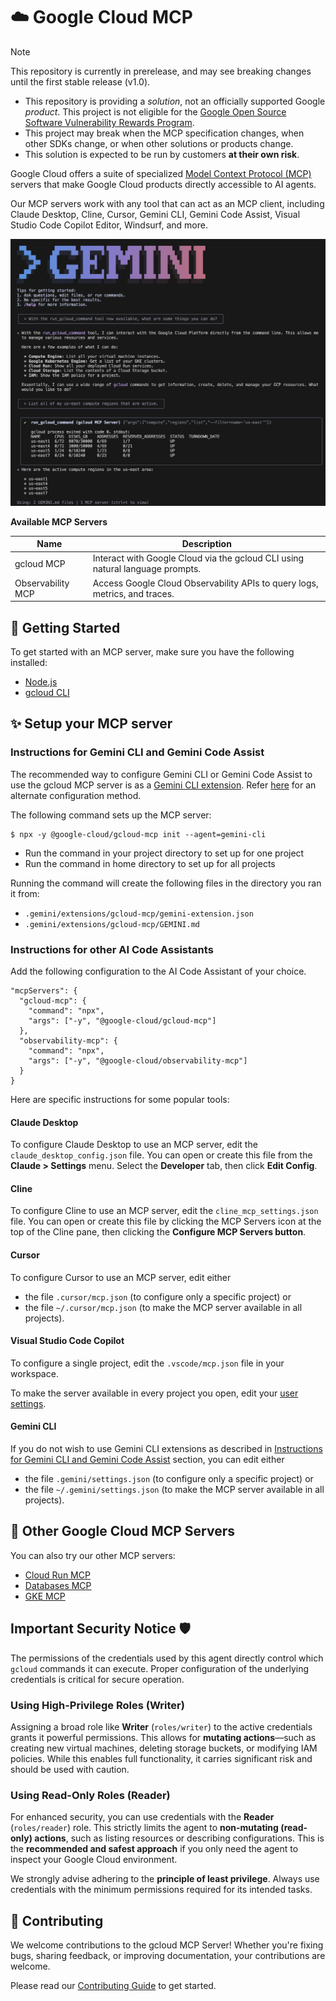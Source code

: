 # ☁️  Google Cloud MCP

> [!NOTE]
> This repository is currently in prerelease, and may see breaking changes
> until the first stable release (v1.0). 
> * This repository is providing a _solution_, not an officially supported 
> Google _product_. This project is not eligible for the [Google Open Source Software Vulnerability Rewards Program](https://bughunters.google.com/open-source-security).
> * This project may break when the MCP specification changes, when other 
> SDKs change, or when other solutions or products change. 
> * This solution is expected to be run by customers **at their own risk**.

Google Cloud offers a suite of specialized
[Model Context Protocol (MCP)](https://modelcontextprotocol.io/introduction)
servers that make Google Cloud products directly accessible to AI agents.

Our MCP servers work with any tool that can act as an MCP client, including
Claude Desktop, Cline, Cursor, Gemini CLI, Gemini Code Assist, Visual Studio
Code Copilot Editor, Windsurf, and more.

![Google Cloud MCP screenshot](./doc/assets/gemini-gcloud-mcp-screenshot.png)

**Available MCP Servers**

| Name       | Description |
|-------------------|-------------|
| gcloud MCP        | Interact with Google Cloud via the gcloud CLI using natural language prompts. |
| Observability MCP | Access Google Cloud Observability APIs to query logs, metrics, and traces. |


## 🚀 Getting Started

To get started with an MCP server, make sure you have the following installed:

- [Node.js](https://nodejs.org)
- [gcloud CLI](https://cloud.google.com/sdk/docs/install)

## ✨ Setup your MCP server

### Instructions for Gemini CLI and Gemini Code Assist

The recommended way to configure Gemini CLI or Gemini Code Assist to use the gcloud MCP server is as a
[Gemini CLI extension](https://github.com/google-gemini/gemini-cli/blob/main/docs/extension.md).
Refer [here](#gemini-cli) for an alternate configuration method.

The following command sets up the MCP server:
```
$ npx -y @google-cloud/gcloud-mcp init --agent=gemini-cli
```

- Run the command in your project directory to set up for one project
- Run the command in home directory to set up for all projects

Running the command will create the following files in the directory you ran it from:

- `.gemini/extensions/gcloud-mcp/gemini-extension.json`
- `.gemini/extensions/gcloud-mcp/GEMINI.md`

### Instructions for other AI Code Assistants
Add the following configuration to the AI Code Assistant of your choice.

```
"mcpServers": {
  "gcloud-mcp": {
    "command": "npx",
    "args": ["-y", "@google-cloud/gcloud-mcp"]
  },
  "observability-mcp": {
    "command": "npx",
    "args": ["-y", "@google-cloud/observability-mcp"]
  }
}
```

Here are specific instructions for some popular tools:


#### Claude Desktop

To configure Claude Desktop to use an MCP server, edit the
`claude_desktop_config.json` file. You can open or create this file from the
**Claude > Settings** menu. Select the **Developer** tab, then click **Edit Config**.

#### Cline

To configure Cline to use an MCP server, edit the
`cline_mcp_settings.json` file. You can open or create this file by clicking the
MCP Servers icon at the top of the Cline pane, then clicking the **Configure MCP
Servers button**.

#### Cursor

To configure Cursor to use an MCP server, edit either
- the file `.cursor/mcp.json` (to configure only a specific project) or
- the file `~/.cursor/mcp.json` (to make the MCP server available in all projects).

#### Visual Studio Code Copilot

To configure a single project, edit the `.vscode/mcp.json` file in your
workspace.

To make the server available in every project you open, edit your
[user settings](https://code.visualstudio.com/docs/getstarted/personalize-vscode).

#### Gemini CLI

If you do not wish to use Gemini CLI extensions as described in
[Instructions for Gemini CLI and Gemini Code Assist](#instructions-for-gemini-cli-and-gemini-code-assist) section, you can
edit either 
- the file `.gemini/settings.json` (to configure only a specific project) or
- the file `~/.gemini/settings.json` (to make the MCP server available in all projects).

## 💫 Other Google Cloud MCP Servers

You can also try our other MCP servers:

- [Cloud Run MCP](https://github.com/GoogleCloudPlatform/cloud-run-mcp)
- [Databases MCP](https://github.com/googleapis/genai-toolbox)
- [GKE MCP](https://github.com/GoogleCloudPlatform/gke-mcp)

## Important Security Notice 🛡️

The permissions of the credentials used by this agent directly control which `gcloud` commands it can execute. Proper configuration of the underlying credentials is critical for secure operation.

### Using High-Privilege Roles (Writer)

Assigning a broad role like **Writer** (`roles/writer`) to the active credentials grants it powerful permissions. This allows for **mutating actions**—such as creating new virtual machines, deleting storage buckets, or modifying IAM policies. While this enables full functionality, it carries significant risk and should be used with caution.

### Using Read-Only Roles (Reader)

For enhanced security, you can use credentials with the **Reader** (`roles/reader`) role. This strictly limits the agent to **non-mutating (read-only) actions**, such as listing resources or describing configurations. This is the **recommended and safest approach** if you only need the agent to inspect your Google Cloud environment.

We strongly advise adhering to the **principle of least privilege**. Always use credentials with the minimum permissions required for its intended tasks.

## 👥 Contributing

We welcome contributions to the gcloud MCP Server! Whether you're fixing bugs,
sharing feedback, or improving documentation, your contributions are
welcome.

Please read our
[Contributing Guide](https://github.com/googleapis/gcloud-mcp/blob/main/CONTRIBUTING.md)
to get started.
